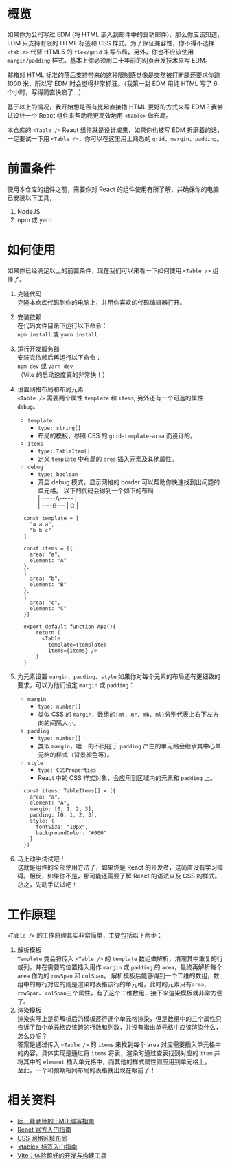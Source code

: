 # 概览

如果你为公司写过 EDM (将 HTML 嵌入到邮件中的营销邮件)，那么你应该知道，EDM 只支持有限的 HTML 标签和 CSS 样式。为了保证兼容性，你不得不选择 `<table>` 代替 HTML5 的 `flex/grid` 来写布局，另外，你也不应该使用 `margin/padding` 样式。基本上你必须用二十年前的网页开发技术来写 EDM。

邮箱对 HTML 标准的落后支持带来的这种限制感觉像是突然被打断腿还要求你跑 1000 米，所以写 EDM 时会觉得非常抓狂。（我第一封 EDM 用纯 HTML 写了 6 个小时，写得简直快疯了...）

基于以上的情况，我开始想是否有比起直接撸 HTML 更好的方式来写 EDM？我尝试设计一个 React 组件来帮助我更高效地用 `<table>` 做布局。

本仓库的 `<Table />` React 组件就是设计成果，如果你也被写 EDM 折磨着的话，一定要试一下用 `<Table />`，你可以在这里用上熟悉的 `grid`、`margin`、`padding`。

# 前置条件

使用本仓库的组件之前，需要你对 React 的组件使用有所了解，并确保你的电脑已安装以下工具，

1.  NodeJS
2.  npm 或 yarn

# 如何使用

如果你已经满足以上的前置条件，现在我们可以来看一下如何使用 `<Table />` 组件了。

1.  克隆代码  
    克隆本仓库代码到你的电脑上，并用你喜欢的代码编辑器打开。
2.  安装依赖  
    在代码文件目录下运行以下命令：  
    `npm install` 或 `yarn install`
3.  运行开发服务器  
    安装完依赖后再运行以下命令：  
    `npm dev` 或 `yarn dev`  
    （Vite 的启动速度真的非常快！）
4.  设置网格布局和布局元素  
     `<Table />` 需要两个属性 `template` 和 `items`, 另外还有一个可选的属性 `debug`。

    - `template`
      - `type: string[]`
      - 布局的模板，参照 CSS 的 `grid-template-area` 而设计的。
    - `items`
      - `type: TableItem[]`
      - 定义 `template` 中布局的 `area` 插入元素及其他属性。
    - `debug`
      - `type: boolean`
      - 开启 debug 模式，显示网格的 border 可以帮助你快速找到出问题的单元格。
        以下的代码会得到一个如下的布局  
        | -----A----- |  
        | ----B--- | C |

    ```
      const template = [
        "a a a",
        "b b c"
      ]

      const items = [{
        area: "a",
        element: "A"
      },
      {
        area: "b",
        element: "B"
      },
      {
        area: "c",
        element: "C"
      }]

      export default function App(){
          return (
            <Table
              template={template}
              items={items} />
          )
      }
    ```

5.  为元素设置 `margin`、`padding`、`style`
    如果你对每个元素的布局还有更细致的要求，可以为他们设定 `margin` 或 `padding`：

    - `margin`
      - `type: number[]`
      - 类似 CSS 的 `margin`，数组的`[mt, mr, mb, ml]`分别代表上右下左方向的间隔大小。
    - `padding`
      - `type: number[]`
      - 类似 `margin`，唯一的不同在于 `padding` 产生的单元格会继承其中心单元格的样式（背景颜色等）。
    - `style`
      - `type: CSSProperties`
      - React 中的 CSS 样式对象，会应用到区域内的元素和 `padding` 上。

    ```
      const items: TableItems[] = [{
        area: "a",
        element: "A",
        margin: [0, 1, 2, 3],
        padding: [0, 1, 2, 3],
        style: {
          fontSize: "10px",
          backgroundColor: "#000"
        }
      }]
    ```

6.  马上动手试试吧！  
    这就是组件的全部使用方法了，如果你是 React 的开发者，这简直没有学习障碍。相反，如果你不是，那可能还需要了解 React 的语法以及 CSS 的样式。  
    总之，先动手试试吧！

# 工作原理

`<Table />` 的工作原理其实非常简单，主要包括以下两步：

1.  解析模板  
    `Template` 类会将传入 `<Table />` 的 `template` 数组做解析，清理其中重复的行或列，并在需要的位置插入用作 `margin` 或 `padding` 的 `area`，最终再解析每个 `area` 作为的 `rowSpan` 和 `colSpan`。
    解析模板后能够得到一个二维的数组，数组中的每行对应的则是渲染时表格该行的单元格，此时的元素只有`area`、`rowSpan`、`colSpan`三个属性，有了这个二维数组，接下来渲染模板就非常方便了。
2.  渲染模板  
    渲染实际上是将解析后的模板逐行逐个单元格渲染，但是数组中的三个属性只告诉了每个单元格应该跨的行数和列数，并没有指出单元格中应该渲染什么，怎么办呢？  
    答案是通过传入 `<Table />` 的 `items` 来找到每个 `area` 对应需要插入单元格中的内容。具体实现是通过将 `items` 将表，渲染时通过查表找到对应的 `item` 并将其中的 `element` 插入单元格中，而其他的样式属性则应用到单元格上。  
    至此，一个和预期相同布局的表格就出现在眼前了！

# 相关资料

- [阮一峰老师的 EMD 编写指南](http://www.ruanyifeng.com/blog/2013/06/html_email.html)
- [React 官方入门指南](https://reactjs.org/tutorial/tutorial.html)
- [CSS 网格区域布局](https://developer.mozilla.org/zh-CN/docs/Web/CSS/grid-template-areas)
- [\<table\> 标签入门指南](https://developer.mozilla.org/zh-CN/docs/Learn/HTML/Tables/Basics)
- [Vite：体验超好的开发与构建工具](https://cn.vitejs.dev/)

